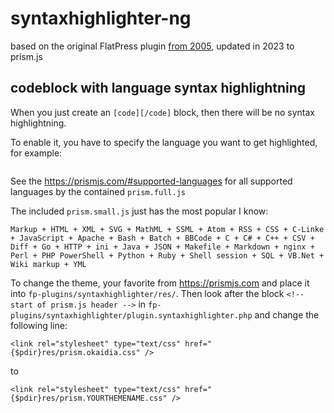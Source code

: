# syntaxhighlighter-ng

based on the original FlatPress plugin [from 2005](https://forum.flatpress.org/viewtopic.php?p=1130&hilit=syntax+highlight#p1135), updated in 2023 to prism.js

## codeblock with language syntax highlightning

When you just create an `[code][/code]` block, then there will be no syntax highlightning.

To enable it, you have to specify the language you want to get highlighted, for example:

```
```

See the https://prismjs.com/#supported-languages for all supported languages by the contained `prism.full.js`

The included `prism.small.js` just has the most popular I know:

```
Markup + HTML + XML + SVG + MathML + SSML + Atom + RSS + CSS + C-Linke + JavaScript + Apache + Bash + Batch + BBCode + C + C# + C++ + CSV + Diff + Go + HTTP + ini + Java + JSON + Makefile + Markdown + nginx + Perl + PHP PowerShell + Python + Ruby + Shell session + SQL + VB.Net + Wiki markup + YML
```

To change the theme, your favorite from https://prismjs.com and place it into `fp-plugins/syntaxhighlighter/res/`.
Then look after the block `<!-- start of prism.js header -->` in `fp-plugins/syntaxhighlighter/plugin.syntaxhighlighter.php` and change the following line:

```
<link rel="stylesheet" type="text/css" href="{$pdir}res/prism.okaidia.css" />
```

to

```
<link rel="stylesheet" type="text/css" href="{$pdir}res/prism.YOURTHEMENAME.css" />
```
